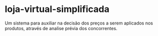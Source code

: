# loja-virtual-simplificada
Um sistema para auxiliar na decisão dos preços a serem aplicados nos produtos, através de analise prévia dos concorrentes.
